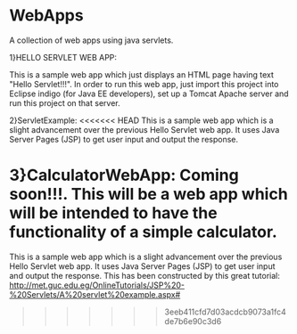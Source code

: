 # WebApps
A collection of web apps using java servlets.

1}HELLO SERVLET WEB APP:

This is a sample web app which just displays an HTML page having text "Hello Servlet!!!". In order to run this web app, just import this project into Eclipse indigo (for Java EE developers), set up a Tomcat Apache server and run this project on that server.

2}ServletExample:
<<<<<<< HEAD
This is a sample web app which is a slight advancement over the previous Hello Servlet web app. It uses Java Server Pages (JSP) to get user input and output the response.

3}CalculatorWebApp: Coming soon!!!. This will be a web app which will be intended to have the functionality of a simple calculator.
=======
This is a sample web app which is a slight advancement over the previous Hello Servlet web app. It uses Java Server Pages (JSP) to get user input and output the response. This has been constructed by this great tutorial: http://met.guc.edu.eg/OnlineTutorials/JSP%20-%20Servlets/A%20servlet%20example.aspx#
>>>>>>> 3eeb411cfd7d03acdcb9073a1fc4de7b6e90c3d6
